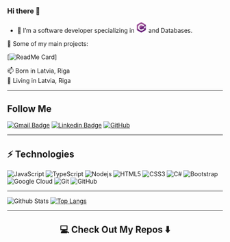 ### Hi there 👋

- 🌱 I’m a software developer specializing in  <img src="https://raw.githubusercontent.com/devicons/devicon/master/icons/csharp/csharp-original.svg" alt="csharp" width="25" height="25" /> 
 and Databases.

🚀 Some of my main projects:

[![ReadMe Card]()]



<p> 
📫  Born in Latvia, Riga
<br>
📌  Living in Latvia, Riga
</p>

<hr>

## Follow Me


[![Gmail Badge](https://img.shields.io/badge/glebgrigorjev@gmail.com-c14438?style=flat-square&logo=Gmail&logoColor=white&link=mailto:ing.glebgrigorjev@gmail.com)](mailto:ing.glebgrigorjev@gmail.com)
[![Linkedin Badge](https://img.shields.io/badge/-glebgrigorjev-blue?style=flat-square&logo=Linkedin&logoColor=white&link=https://www.linkedin.com/in/glebgrigorjev/)](https://www.linkedin.com/in/glebsgrigorjevs/)
[![GitHub](https://img.shields.io/badge/-GitHub-181717?style=flat-square&logo=github&logoColor=white&link=https://github.com/glebgrigorjev)](https://github.com/GlebGrigorjev)

<hr>

## ⚡ Technologies

![JavaScript](https://img.shields.io/badge/-JavaScript-black?style=flat-square&logo=javascript)
![TypeScript](https://img.shields.io/badge/-TypeScript-black?style=flat-square&logo=typescript)
![Nodejs](https://img.shields.io/badge/-Nodejs-black?style=flat-square&logo=Node.js)
![HTML5](https://img.shields.io/badge/-HTML5-E34F26?style=flat-square&logo=html5&logoColor=white)
![CSS3](https://img.shields.io/badge/-CSS3-1572B6?style=flat-square&logo=css3)
![C#](https://img.shields.io/badge/-csharp-black?style=flat-square&logo=csharp)
![Bootstrap](https://img.shields.io/badge/-Bootstrap-563D7C?style=flat-square&logo=bootstrap)
![Google Cloud](https://img.shields.io/badge/Google%20Cloud-black?style=flat-square&logo=google-cloud)
![Git](https://img.shields.io/badge/-Git-black?style=flat-square&logo=git)
![GitHub](https://img.shields.io/badge/-GitHub-181717?style=flat-square&logo=github)

<hr>

![Github Stats](https://github-readme-stats.vercel.app/api?username=glebgrigorjev&count_private=true&show_icons=true)
[![Top Langs](https://github-readme-stats.vercel.app/api/top-langs/?username=glebgrigorjev&layout=compact)](https://github.com/anuraghazra/github-readme-stats)

<hr>

<h2  align="center">💻 Check Out My Repos ⬇️ </h2>

